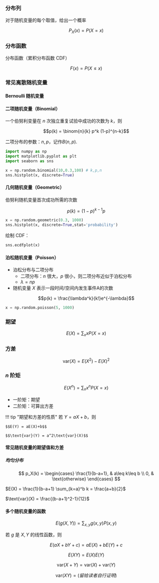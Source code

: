 ### 分布列

对于随机变量的每个取值，给出一个概率

$$P_X(x) = P(X=x)$$

### 分布函数

分布函数（累积分布函数 CDF）

$$F(x) = P(X\leq x)$$

### 常见离散随机变量

#### Bernoulli 随机变量

#### 二项随机变量（Binomial）

一个伯努利变量在 $n$ 次独立重复试验中成功的次数为 $k$，则

$$p(k) = \binom{n}{k} p^k (1-p)^{n-k}$$

二项分布的参数：$n,p$，记作$B(n,p)$.

```python
import numpy as np
import matplotlib.pyplot as plt
import seaborn as sns

x = np.random.binomial(10,0.3,100) # k,p,n
sns.histplot(x, discrete=True)
```

#### 几何随机变量（Geometric）

伯努利随机变量首次成功所需的次数

$$p(k) = (1-p)^{k-1}p$$

```python
x = np.random.geometric(0.3, 1000)
sns.histplot(x, discrete=True,stat='probability')
```

绘制 CDF：

```python
sns.ecdfplot(x)
```

#### 泊松随机变量（Poisson）

- 泊松分布与二项分布
  - 二项分布：$n$ 很大，$p$ 很小，则二项分布近似于泊松分布
  - $\lambda = np$
- 随机变量 $X$ 表示一段时间/空间内发生事件A的次数

$$p(k) = \frac{\lambda^k}{k!}e^{-\lambda}$$

```python
x = np.random.poisson(5, 1000)
```

### 期望

$$E(X) = \sum_{x} xP(X=x)$$

### 方差

$$\text{var}(X) = E(X^2) - E(X)^2$$


### $n$ 阶矩

$$E(X^n) = \sum_{x} x^n P(X=x)$$

- 一阶矩：期望
- 二阶矩：可算出方差

!!! tip "期望和方差的性质"
    若 $Y=aX+b$，则

    $$E(Y) = aE(X)+b$$

    $$\text{var}(Y) = a^2\text{var}(X)$$

#### 常见随机变量的期望值和方差

##### 均匀分布

$$
p_X(k) = 
\begin{cases}
\frac{1}{b-a+1}, & a\leq k\leq b \\
0, & \text{otherwise}
\end{cases}
$$

$E(X) = \frac{1}{b-a+1} \sum_{k=a}^b k = \frac{a+b}{2}$

$\text{var}(X) = \frac{(b-a+1)^2-1}{12}$

#### 多个随机变量的函数

$$E(g(X,Y)) = \sum_{x,y} g(x,y)P(x,y)$$

若 $g$ 是 $X,Y$ 的线性函数，则

$$E(aX+bY+c) = aE(X) + bE(Y) + c$$

$$E(XY) = E(X)E(Y)$$

$$\text{var}(X+Y) = \text{var}(X) + \text{var}(Y)$$

$$\text{var}(XY) = (留给读者自行证明)$$
